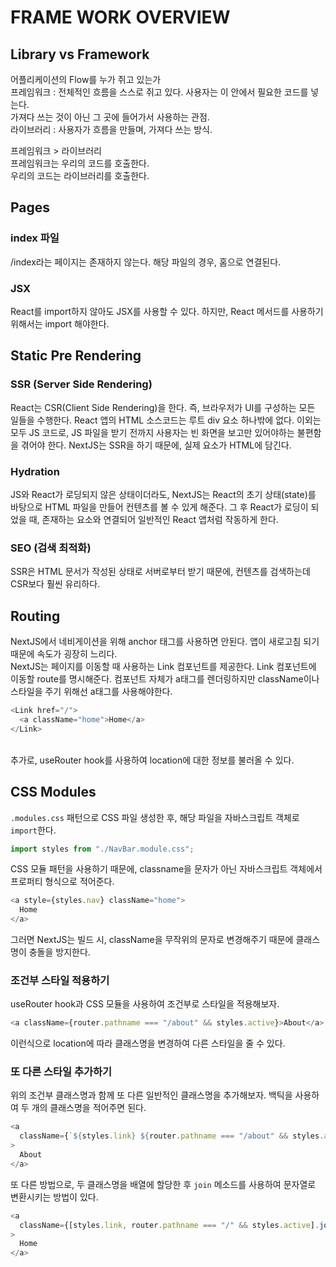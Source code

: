 # FRAME WORK OVERVIEW

## Library vs Framework

어플리케이션의 Flow를 누가 쥐고 있는가 </br>
프레임워크 : 전체적인 흐름을 스스로 쥐고 있다. 사용자는 이 안에서 필요한 코드를 넣는다. </br>
가져다 쓰는 것이 아닌 그 곳에 들어가서 사용하는 관점. </br>
라이브러리 : 사용자가 흐름을 만들며, 가져다 쓰는 방식. </br>

프레임워크 > 라이브러리 </br>
프레임워크는 우리의 코드를 호출한다. </br>
우리의 코드는 라이브러리를 호출한다. </br>

## Pages

### index 파일

/index라는 페이지는 존재하지 않는다.
해당 파일의 경우, 홈으로 연결된다.

### JSX

React를 import하지 않아도 JSX를 사용할 수 있다. 하지만, React 메서드를 사용하기 위해서는 import 해야한다.

## Static Pre Rendering

### SSR (Server Side Rendering)

React는 CSR(Client Side Rendering)을 한다. 즉, 브라우저가 UI를 구성하는 모든 일들을 수행한다. React 앱의 HTML 소스코드는 루트 div 요소 하나밖에 없다. 이외는 모두 JS 코드로, JS 파일을 받기 전까지 사용자는 빈 화면을 보고만 있어야하는 불편함을 겪어야 한다. NextJS는 SSR을 하기 때문에, 실제 요소가 HTML에 담긴다.

### Hydration

JS와 React가 로딩되지 않은 상태이더라도, NextJS는 React의 초기 상태(state)를 바탕으로 HTML 파일을 만들어 컨텐츠를 볼 수 있게 해준다. 그 후 React가 로딩이 되었을 때, 존재하는 요소와 연결되어 일반적인 React 앱처럼 작동하게 한다.

### SEO (검색 최적화)

SSR은 HTML 문서가 작성된 상태로 서버로부터 받기 때문에, 컨텐츠를 검색하는데 CSR보다 훨씬 유리하다.

## Routing

NextJS에서 네비게이션을 위해 anchor 태그를 사용하면 안된다. 앱이 새로고침 되기 때문에 속도가 굉장히 느리다. </br>
NextJS는 페이지를 이동할 때 사용하는 Link 컴포넌트를 제공한다. Link 컴포넌트에 이동할 route를 명시해준다. 컴포넌트 자체가 a태그를 렌더링하지만 className이나 스타일을 주기 위해선 a태그를 사용해야한다.

```js
<Link href="/">
  <a className="home">Home</a>
</Link>
```

</br>
추가로, useRouter hook를 사용하여 location에 대한 정보를 불러올 수 있다.

## CSS Modules

`.modules.css` 패턴으로 CSS 파일 생성한 후, 해당 파일을 자바스크립트 객체로 `import`한다.

```js
import styles from "./NavBar.module.css";
```

CSS 모듈 패턴을 사용하기 때문에,
classname을 문자가 아닌 자바스크립트 객체에서 프로퍼티 형식으로 적어준다.

```js
<a style={styles.nav} className="home">
  Home
</a>
```

그러면 NextJS는 빌드 시, className을 무작위의 문자로 변경해주기 때문에 클래스명이 충돌을 방지한다.

### 조건부 스타일 적용하기

useRouter hook과 CSS 모듈을 사용하여 조건부로 스타일을 적용해보자.

```js
<a className={router.pathname === "/about" && styles.active}>About</a>
```

이런식으로 location에 따라 클래스명을 변경하여 다른 스타일을 줄 수 있다.

### 또 다른 스타일 추가하기

위의 조건부 클래스명과 함께 또 다른 일반적인 클래스명을 추가해보자.
백틱을 사용하여 두 개의 클래스명을 적어주면 된다.

```js
<a
  className={`${styles.link} ${router.pathname === "/about" && styles.active}`}
>
  About
</a>
```

또 다른 방법으로, 두 클래스명을 배열에 할당한 후 `join` 메소드를 사용하여 문자열로 변환시키는 방법이 있다.

```js
<a
  className={[styles.link, router.pathname === "/" && styles.active].join(" ")}
>
  Home
</a>
```
